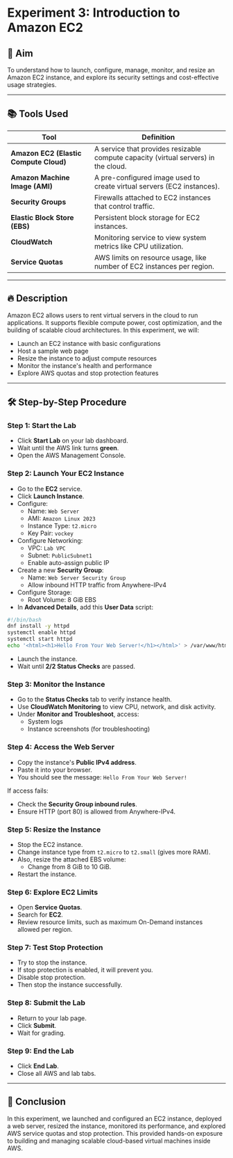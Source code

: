 # Experiment 3: Introduction to Amazon EC2

## 🌟 Aim
To understand how to launch, configure, manage, monitor, and resize an Amazon EC2 instance, and explore its security settings and cost-effective usage strategies.

---

## 📚 Tools Used

| Tool | Definition |
|-----|------------|
| **Amazon EC2 (Elastic Compute Cloud)** | A service that provides resizable compute capacity (virtual servers) in the cloud. |
| **Amazon Machine Image (AMI)** | A pre-configured image used to create virtual servers (EC2 instances). |
| **Security Groups** | Firewalls attached to EC2 instances that control traffic. |
| **Elastic Block Store (EBS)** | Persistent block storage for EC2 instances. |
| **CloudWatch** | Monitoring service to view system metrics like CPU utilization. |
| **Service Quotas** | AWS limits on resource usage, like number of EC2 instances per region. |

---

## 🔥 Description
Amazon EC2 allows users to rent virtual servers in the cloud to run applications. It supports flexible compute power, cost optimization, and the building of scalable cloud architectures.
In this experiment, we will:
- Launch an EC2 instance with basic configurations
- Host a sample web page
- Resize the instance to adjust compute resources
- Monitor the instance's health and performance
- Explore AWS quotas and stop protection features

---

## 🛠️ Step-by-Step Procedure

### Step 1: Start the Lab
- Click **Start Lab** on your lab dashboard.
- Wait until the AWS link turns **green**.
- Open the AWS Management Console.

### Step 2: Launch Your EC2 Instance
- Go to the **EC2** service.
- Click **Launch Instance**.
- Configure:
  - Name: `Web Server`
  - AMI: `Amazon Linux 2023`
  - Instance Type: `t2.micro`
  - Key Pair: `vockey`
- Configure Networking:
  - VPC: `Lab VPC`
  - Subnet: `PublicSubnet1`
  - Enable auto-assign public IP
- Create a new **Security Group**:
  - Name: `Web Server Security Group`
  - Allow inbound HTTP traffic from Anywhere-IPv4
- Configure Storage:
  - Root Volume: 8 GiB EBS
- In **Advanced Details**, add this **User Data** script:
```bash
#!/bin/bash
dnf install -y httpd
systemctl enable httpd
systemctl start httpd
echo '<html><h1>Hello From Your Web Server!</h1></html>' > /var/www/html/index.html
```
- Launch the instance.
- Wait until **2/2 Status Checks** are passed.

### Step 3: Monitor the Instance
- Go to the **Status Checks** tab to verify instance health.
- Use **CloudWatch Monitoring** to view CPU, network, and disk activity.
- Under **Monitor and Troubleshoot**, access:
  - System logs
  - Instance screenshots (for troubleshooting)

### Step 4: Access the Web Server
- Copy the instance's **Public IPv4 address**.
- Paste it into your browser.
- You should see the message: `Hello From Your Web Server!`

If access fails:
- Check the **Security Group inbound rules**.
- Ensure HTTP (port 80) is allowed from Anywhere-IPv4.

### Step 5: Resize the Instance
- Stop the EC2 instance.
- Change instance type from `t2.micro` to `t2.small` (gives more RAM).
- Also, resize the attached EBS volume:
  - Change from 8 GiB to 10 GiB.
- Restart the instance.

### Step 6: Explore EC2 Limits
- Open **Service Quotas**.
- Search for **EC2**.
- Review resource limits, such as maximum On-Demand instances allowed per region.

### Step 7: Test Stop Protection
- Try to stop the instance.
- If stop protection is enabled, it will prevent you.
- Disable stop protection.
- Then stop the instance successfully.

### Step 8: Submit the Lab
- Return to your lab page.
- Click **Submit**.
- Wait for grading.

### Step 9: End the Lab
- Click **End Lab**.
- Close all AWS and lab tabs.

---

## 🎉 Conclusion
In this experiment, we launched and configured an EC2 instance, deployed a web server, resized the instance, monitored its performance, and explored AWS service quotas and stop protection.
This provided hands-on exposure to building and managing scalable cloud-based virtual machines inside AWS.
